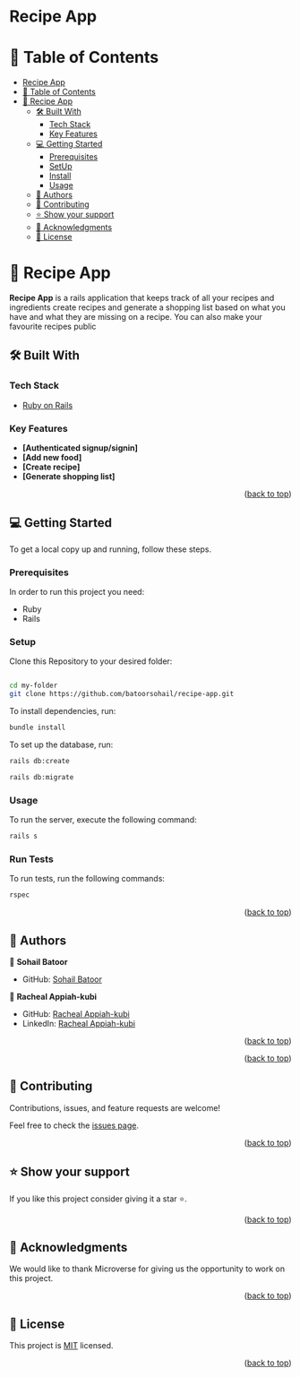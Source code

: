 # Recipe App
# 📗 Table of Contents

- [Recipe App](#recipe-app)
- [📗 Table of Contents](#-table-of-contents)
- [📖 Recipe App ](#-recipe-app-)
  - [🛠 Built With ](#-built-with-)
    - [Tech Stack ](#tech-stack-)
    - [Key Features ](#key-features-)
  - [💻 Getting Started ](#-getting-started-)
    - [Prerequisites](#prerequisites)
    - [SetUp](#setup)
    - [Install](#install)
    - [Usage](#usage)
  - [👥 Authors ](#-authors-)
  - [🤝 Contributing ](#-contributing-)
  - [⭐️ Show your support ](#️-show-your-support-)
  - [🙏 Acknowledgments ](#-acknowledgments-)
  - [📝 License ](#-license-)

# 📖 Recipe App <a name="about-project"></a>

**Recipe App** is a rails application that keeps track of all your recipes and ingredients create recipes and generate a shopping list based on what you have and what they are missing on a recipe. You can also make your favourite recipes public

## 🛠 Built With <a name="built-with"></a>

### Tech Stack <a name="tech-stack"></a>

  <ul>
    <li><a href="https://rubyonrails.org/">Ruby on Rails</a></li>
  </ul>

### Key Features <a name="key-features"></a>

- **[Authenticated signup/signin]**
- **[Add new food]**
- **[Create recipe]**
- **[Generate shopping list]**

<p align="right">(<a href="#readme-top">back to top</a>)</p>


## 💻 Getting Started <a name="getting-started"></a>

To get a local copy up and running, follow these steps.

### Prerequisites

In order to run this project you need:

- Ruby
- Rails

### Setup

Clone this Repository to your desired folder:

``` sh

cd my-folder
git clone https://github.com/batoorsohail/recipe-app.git

```
To install dependencies, run:
 
``` sh
bundle install
```
To set up the database, run:

``` sh
rails db:create
```
``` sh
rails db:migrate
```

### Usage
To run the server, execute the following command:
``` sh
rails s
```

### Run Tests
To run tests, run the following commands:
``` sh
rspec
```

<p align="right">(<a href="#readme-top">back to top</a>)</p>

## 👥 Authors <a name="author"></a>
👤 **Sohail Batoor**

- GitHub: [Sohail Batoor](https://github.com/batoorsohail)

👤 **Racheal Appiah-kubi**

- GitHub: [Racheal Appiah-kubi](https://github.com/coderacheal)
- LinkedIn: [Racheal Appiah-kubi](https://www.linkedin.com/in/racheal-appiah-kubi/)


<p align="right">(<a href="#readme-top">back to top</a>)</p>


<p align="right">(<a href="#readme-top">back to top</a>)</p>

## 🤝 Contributing <a name="contributing"></a>

Contributions, issues, and feature requests are welcome!

Feel free to check the [issues page](https://github.com/batoorsohail/recipe-app/issues).

<p align="right">(<a href="#readme-top">back to top</a>)</p>

## ⭐️ Show your support <a name="support"></a>

If you like this project consider giving it a star ⭐️.

<p align="right">(<a href="#readme-top">back to top</a>)</p>

## 🙏 Acknowledgments <a name="acknowledgements"></a>

We would like to thank Microverse for giving us the opportunity to work on this project.

<p align="right">(<a href="#readme-top">back to top</a>)</p>

## 📝 License <a name="license"></a>

This project is [MIT](./LICENSE) licensed.

<p align="right">(<a href="#readme-top">back to top</a>)</p>
